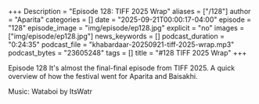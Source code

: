 +++
Description = "Episode 128: TIFF 2025 Wrap"
aliases = ["/128"]
author = "Aparita"
categories = []
date = "2025-09-21T00:00:17-04:00"
episode = "128"
episode_image = "img/episode/ep128.jpg"
explicit = "no"
images = ["img/episode/ep128.jpg"]
news_keywords = []
podcast_duration = "0:24:35"
podcast_file = "khabardaar-20250921-tiff-2025-wrap.mp3"
podcast_bytes = "23605248"
tags = []
title = "#128 TIFF 2025 Wrap"
+++

Episode 128 It's almost the final-final episode from TIFF 2025. A quick overview of how the festival went for Aparita and Baisakhi. 

Music: Wataboi by ItsWatr
